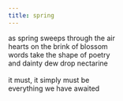 ```yaml
---
title: spring
---
```


as spring sweeps through the air  
hearts on the brink of blossom   
words take the shape of poetry  
and dainty dew drop nectarine   
<br/>
it must, it simply must be  
everything we have awaited  


